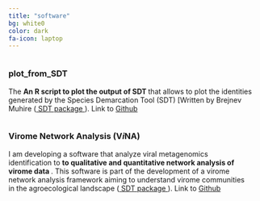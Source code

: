 ```yaml
---
title: "software"
bg: white0
color: dark
fa-icon: laptop
---
```


<div class="feature columns">
  <div class="column2 left">
    <h3>plot_from_SDT </h3>
    <p>The <strong> An R script to plot the output of SDT  </strong> that allows to plot the identities generated by the Species Demarcation Tool (SDT) [Written by Brejnev Muhire (<a href="http://web.cbio.uct.ac.za/~brejnev/"> SDT package </a>). Link to <a href="https://github.com/ricardoi/R_SDT.git">Github</a></p>
  </div>
  <div class="column2 right">
    <span class="R_SDT"></span>
  </div>
</div> <!-- end feature -->


<div class="feature columns">
  <div class="column2 right">
    <h3>Virome Network Analysis (V<em>i</em>NA)</h3>
    <p>I am developing a software that analyze viral metagenomics identification to <strong> to qualitative and quantitative network analysis of virome data </strong>. This software is part of the development of a virome network analysis framework aiming to understand virome communities in the agroecological landscape  (<a href="https://github.com/ricardoi/ViNA_for_CABANA/blob/master/CABANA_2020.md"> SDT package </a>). Link to <a href="https://github.com/ricardoi/ViNA_for_CABANA">Github</a></p>
  </div>
  <div class="column2 right">
    <span class="ViNA"></span>
  </div>
</div> <!-- end feature -->


<!-- <a href="https://cran.r-project.org/web/packages/LeafArea/index.html"> CRAN </a> <a href="https://github.com/mattocci27/LeafArea">Github</a></p>
  </div>
  <div class="column2 right">
    <span class="leaf-img"></span>
  </div>
</div> <!-- end feature -->

<!--
<div class="feature columns">
  <div class="column2 left">
    <span class="mglmn-img"></span>
  </div>
  <div class="column2 right">
    <h3>mglmn (R package)</h3>
    <p>Tools for univariate and multivariate generalized linear models with model averaging and null model technique (used in <a href="http://onlinelibrary.wiley.com/doi/10.1111/jbi.12520/full"> Nakamura et al. 2015</a>).<a #href="https://cran.r-project.org/web/packages/mglmn/index.html"> CRAN </a> <a href="https://github.com/mattocci27/mglmn">Github</a></p>


  </div>
</div> <!-- end feature -->
